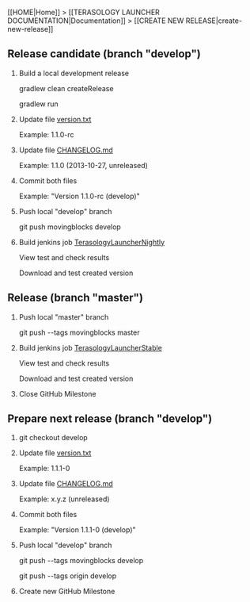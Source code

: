 [[HOME|Home]] > [[TERASOLOGY LAUNCHER DOCUMENTATION|Documentation]] > [[CREATE NEW RELEASE|create-new-release]]

## Release candidate (branch "develop")

1. Build a local development release

   gradlew clean createRelease

   gradlew run

2. Update file [version.txt](/MovingBlocks/TerasologyLauncher/blob/develop/version.txt)

   Example: 1.1.0-rc

3. Update file [CHANGELOG.md](/MovingBlocks/TerasologyLauncher/blob/develop/CHANGELOG.md)

   Example: 1.1.0 (2013-10-27, unreleased)

4. Commit both files

   Example: "Version 1.1.0-rc (develop)"

5. Push local "develop" branch

   git push movingblocks develop

6. Build jenkins job [TerasologyLauncherNightly](http://jenkins.movingblocks.net/view/Launcher/job/TerasologyLauncherNightly/)

   View test and check results

   Download and test created version

## Release (branch "master")

1. Push local "master" branch

   git push --tags movingblocks master

2. Build jenkins job [TerasologyLauncherStable](http://jenkins.movingblocks.net/view/Launcher/job/TerasologyLauncherStable/)

   View test and check results

   Download and test created version

3. Close GitHub Milestone

## Prepare next release (branch "develop")

1. git checkout develop

2. Update file [version.txt](/MovingBlocks/TerasologyLauncher/blob/develop/version.txt)

   Example: 1.1.1-0

3. Update file [CHANGELOG.md](/MovingBlocks/TerasologyLauncher/blob/develop/CHANGELOG.md)

   Example: x.y.z (unreleased)

4. Commit both files

   Example: "Version 1.1.1-0 (develop)"

5. Push local "develop" branch

   git push --tags movingblocks develop

   git push --tags origin develop

6. Create new GitHub Milestone
